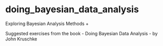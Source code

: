 # doing_bayesian_data_analysis

Exploring Bayesian Analysis Methods +

Suggested exercises from the book - Doing Bayesian Data Analysis - by John Kruschke

